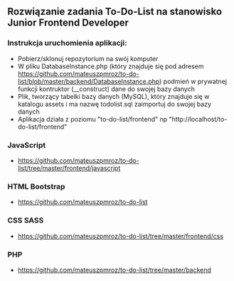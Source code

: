 ﻿## Rozwiązanie zadania To-Do-List na stanowisko Junior Frontend Developer

### Instrukcja uruchomienia aplikacji:
* Pobierz/sklonuj repozytorium na swój komputer
* W pliku DatabaseInstance.php (który znajduje się pod adresem https://github.com/mateuszpmroz/to-do-list/blob/master/backend/DatabaseInstance.php) podmień w prywatnej funkcji kontruktor (__construct) dane do swojej bazy danych
* Plik, tworzący tabelki bazy danych (MySQL), który znajduje się w katalogu assets i ma nazwę todolist.sql zaimportuj do swojej bazy danych
* Aplikacja działa z poziomu "to-do-list/frontend" np "http://localhost/to-do-list/frontend"

### JavaScript
* https://github.com/mateuszpmroz/to-do-list/tree/master/frontend/javascript


### HTML Bootstrap
* https://github.com/mateuszpmroz/to-do-list


### CSS SASS
* https://github.com/mateuszpmroz/to-do-list/tree/master/frontend/css


### PHP
* https://github.com/mateuszpmroz/to-do-list/tree/master/backend
